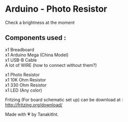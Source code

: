 # Arduino - Photo Resistor
Check a brightness at the moment

## Components used :
x1 Breadboard  
x1 Arduino Mega (China Model)  
x1 USB-B Cable  
A lot of WIRE (how to connect without them?)

x1 Photo Resistor  
x1 10K Ohm Resistor  
x1 330 Ohm Resistor  
x1 LED (Any color)  

Fritzing (For board schematic set up) can be download at :  
http://fritzing.org/download/

Made with 💗 by TanakitInt.
